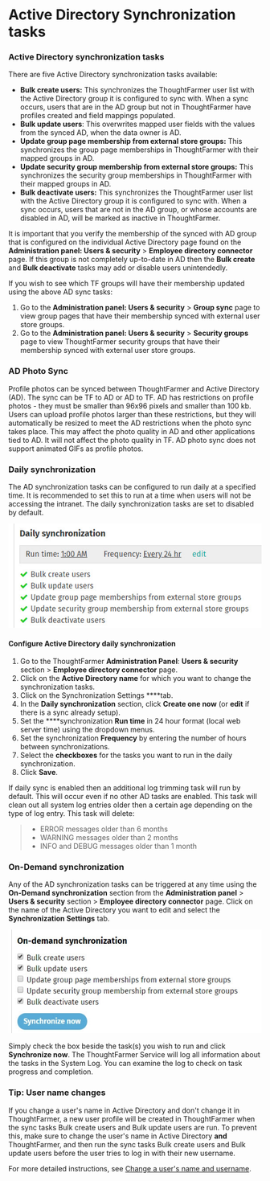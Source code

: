 # Active Directory Synchronization tasks

### Active Directory synchronization tasks

There are five Active Directory synchronization tasks available:

* **Bulk create users:** This synchronizes the ThoughtFarmer user list with the Active Directory group it is configured to sync with. When a sync occurs, users that are in the AD group but not in ThoughtFarmer have profiles created and field mappings populated.
* **Bulk update users**: This overwrites mapped user fields with the values from the synced AD, when the data owner is AD.
* **Update group page membership from external store groups:** This synchronizes the group page memberships in ThoughtFarmer with their mapped groups in AD.
* **Update security group membership from external store groups:** This synchronizes the security group memberships in ThoughtFarmer with their mapped groups in AD.
* **Bulk deactivate users:** This synchronizes the ThoughtFarmer user list with the Active Directory group it is configured to sync with. When a sync occurs, users that are not in the AD group, or whose accounts are disabled in AD, will be marked as inactive in ThoughtFarmer.

It is important that you verify the membership of the synced with AD group that is configured on the individual Active Directory page found on the **Administration panel: Users & security** &gt; **Employee directory connector** page. If this group is not completely up-to-date in AD then the **Bulk create** and **Bulk deactivate** tasks may add or disable users unintendedly.  
  
If you wish to see which TF groups will have their membership updated using the above AD sync tasks:

1. Go to the **Administration panel: Users & security** &gt; **Group sync** page to view group pages that have their membership synced with external user store groups.
2. Go to the **Administration panel: Users & security** &gt; **Security groups** page to view ThoughtFarmer security groups that have their membership synced with external user store groups.

### AD Photo Sync <a id="section2"></a>

Profile photos can be synced between ThoughtFarmer and Active Directory \(AD\). The sync can be TF to AD or AD to TF. AD has restrictions on profile photos - they must be smaller than 96x96 pixels and smaller than 100 kb. Users can upload profile photos larger than these restrictions, but they will automatically be resized to meet the AD restrictions when the photo sync takes place. This may affect the photo quality in AD and other applications tied to AD. It will not affect the photo quality in TF. AD photo sync does not support animated GIFs as profile photos.

### Daily synchronization <a id="section2"></a>

The AD synchronization tasks can be configured to run daily at a specified time. It is recommended to set this to run at a time when users will not be accessing the intranet. The daily synchronization tasks are set to disabled by default.

![](../../.gitbook/assets/1%20%2874%29.jpg)

#### Configure Active Directory daily synchronization

1. Go to the ThoughtFarmer **Administration Panel**: **Users & security** section &gt; **Employee directory connector** page.
2. Click on the **Active Directory name** for which you want to change the synchronization tasks.
3. Click on the Synchronization Settings ****tab.
4. In the **Daily synchronization** section, click **Create one now** \(or **edit** if there is a sync already setup\).
5. Set the ****synchronization **Run time** in 24 hour format \(local web server time\) using the dropdown menus.
6. Set the synchronization **Frequency** by entering the number of hours between synchronizations.
7. Select the **checkboxes** for the tasks you want to run in the daily synchronization.
8. Click **Save**.

If daily sync is enabled then an additional log trimming task will run by default. This will occur even if no other AD tasks are enabled. This task will clean out all system log entries older then a certain age depending on the type of log entry. This task will delete:

> * ERROR messages older than 6 months
> * WARNING messages older than 2 months
> * INFO and DEBUG messages older than 1 month

### On-Demand synchronization <a id="section3"></a>

Any of the AD synchronization tasks can be triggered at any time using the **On-Demand synchronization** section from the **Administration panel** &gt; **Users & security** section &gt; **Employee directory connector** page. Click on the name of the Active Directory you want to edit and select the **Synchronization Settings** tab.

![](../../.gitbook/assets/2%20%2813%29.jpg)

Simply check the box beside the task\(s\) you wish to run and click **Synchronize now**. The ThoughtFarmer Service will log all information about the tasks in the System Log. You can examine the log to check on task progress and completion.

### Tip: User name changes

If you change a user's name in Active Directory and don't change it in ThoughtFarmer, a new user profile will be created in ThoughtFarmer when the sync tasks Bulk create users and Bulk update users are run. To prevent this, make sure to change the user's name in Active Directory **and** ThoughtFarmer, and then run the sync tasks Bulk create users and Bulk update users before the user tries to log in with their new username.  
  
For more detailed instructions, see [Change a user's name and username](../user-management-1/change-a-users-name-and-username.md).

